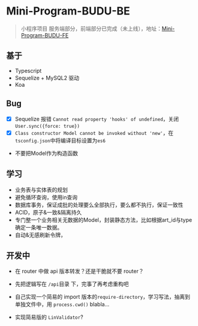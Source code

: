 # Mini-Program-BUDU-BE

> 小程序项目 服务端部分，前端部分已完成（未上线），地址：[Mini-Program-BUDU-FE](https://github.com/linbudu599/Mini-Program-BUDU-FE)

## 基于

- Typescript
- Sequelize + MySQL2 驱动
- Koa

## Bug

- [x] Sequelize 报错 `Cannot read property 'hooks' of undefined`，关闭 `User.sync({force: true})`
- [x] `Class constructor Model cannot be invoked without 'new'`，在`tsconfig.json`中将编译目标设置为`es6`
- 不要把Model作为构造函数

## 学习

- 业务表与实体表的规划
- 避免循环查询，使用in查询
- 数据库事务，保证成批的处理要么全部执行，要么都不执行，保证一致性
- ACID，原子&一致&隔离持久
- 专门整一个业务相关无数据的Model，封装静态方法，比如根据art_id与type确定一条唯一数据。
- 自动&无感刷新令牌，

## 开发中

- 在 router 中做 api 版本转发？还是干脆就不要 router？

- 先把逻辑写在 `/api`目录 下，完事了再考虑重构吧

- 自己实现一个简易的 import 版本的`require-directory`，学习写法，抽离到单独文件中，用 `process.cwd()` blabla...

- 实现简易版的 `LinValidator`?
